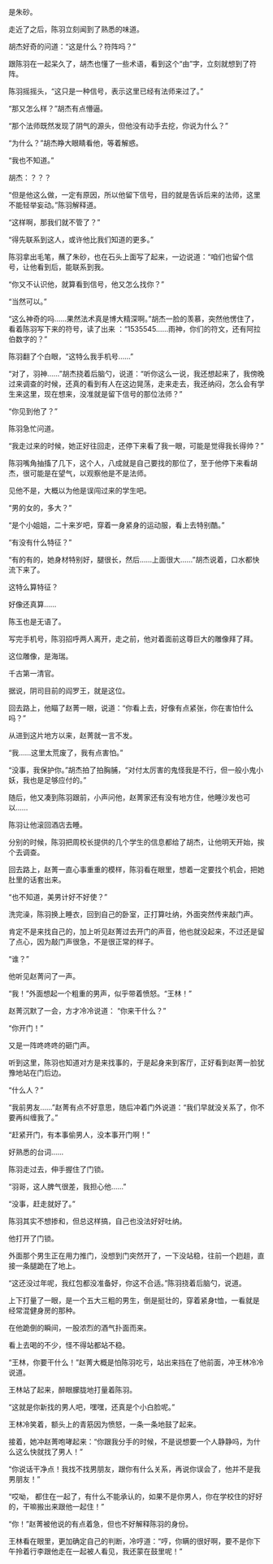 是朱砂。

走近了之后，陈羽立刻闻到了熟悉的味道。

胡杰好奇的问道：“这是什么？符阵吗？”

跟陈羽在一起呆久了，胡杰也懂了一些术语，看到这个“由”字，立刻就想到了符阵。

陈羽摇摇头，“这只是一种信号，表示这里已经有法师来过了。”

“那又怎么样？”胡杰有点懵逼。

“那个法师既然发现了阴气的源头，但他没有动手去挖，你说为什么？”

“为什么？”胡杰睁大眼睛看他，等着解惑。

“我也不知道。”

胡杰：？？？

“但是他这么做，一定有原因，所以他留下信号，目的就是告诉后来的法师，这里不能轻举妄动。”陈羽解释道。

“这样啊，那我们就不管了？”

“得先联系到这人，或许他比我们知道的更多。”

陈羽拿出毛笔，蘸了朱砂，也在石头上面写了起来，一边说道：“咱们也留个信号，让他看到后，能联系到我。

“你又不认识他，就算看到信号，他又怎么找你？”

“当然可以。”

“这么神奇的吗……果然法术真是博大精深啊。”胡杰一脸的羡慕，突然他愣住了，看着陈羽写下来的符号，读了出来 ：“1535545……雨神，你们的符文，还有阿拉伯数字的？”

陈羽翻了个白眼，“这特么我手机号……”

“对了，羽神……”胡杰挠着后脑勺，说道：“听你这么一说，我还想起来了，我傍晚过来调查的时候，还真的看到有人在这边晃荡，走来走去，我还纳闷，怎么会有学生来这里，现在想来，没准就是留下信号的那位法师？”

“你见到他了？”

陈羽急忙问道。

“我走过来的时候，她正好往回走，还停下来看了我一眼，可能是觉得我长得帅？”

陈羽嘴角抽搐了几下，这个人，八成就是自己要找的那位了，至于他停下来看胡杰，很可能是在望气，以观察他是不是法师。

见他不是，大概以为他是误闯过来的学生吧。

“男的女的，多大？”

“是个小姐姐，二十来岁吧，穿着一身紧身的运动服，看上去特别酷。”

“有没有什么特征？”

“有的有的，她身材特别好，腿很长，然后……上面很大……”胡杰说着，口水都快流下来了。

这特么算特征？

好像还真算……

陈玉也是无语了。

写完手机号，陈羽招呼两人离开，走之前，他对着面前这尊巨大的雕像拜了拜。

这位雕像，是海瑞。

千古第一清官。

据说，阴司目前的阎罗王，就是这位。

回去路上，他瞄了赵菁一眼，说道：“你看上去，好像有点紧张，你在害怕什么吗？”

从进到这片地方以来，赵菁就一言不发。

“我……这里太荒废了，我有点害怕。”

“没事，我保护你。”胡杰拍了拍胸脯，“对付太厉害的鬼怪我是不行，但一般小鬼小妖，我也是足够应付的。”

随后，他又凑到陈羽跟前，小声问他，赵菁家还有没有地方住，他睡沙发也可以……

陈羽让他滚回酒店去睡。

分别的时候，陈羽把周校长提供的几个学生的信息都给了胡杰，让他明天开始，挨个去调查。

回去路上，赵菁一直心事重重的模样，陈羽看在眼里，想着一定要找个机会，把她肚里的话套出来。

“也不知道，美男计好不好使？”

洗完澡，陈羽换上睡衣，回到自己的卧室，正打算吐纳，外面突然传来敲门声。

肯定不是来找自己的，加上听见赵菁过去开门的声音，他也就没起来，不过还是留了点心，因为敲门声很急，不是很正常的样子。

“谁？”

他听见赵菁问了一声。

“我！”外面想起一个粗重的男声，似乎带着愤怒。“王林！”

赵菁沉默了一会，方才冷冷说道： “你来干什么？”

“你开门！”

又是一阵咚咚咚的砸门声。

听到这里，陈羽也知道对方是来找事的，于是起身来到客厅，正好看到赵菁一脸犹豫地站在门后边。

“什么人？”

“我前男友……”赵菁有点不好意思，随后冲着门外说道：“我们早就没关系了，你不要再纠缠我了。”

“赶紧开门，有本事偷男人，没本事开门啊！”

好熟悉的台词……

陈羽走过去，伸手握住了门锁。

“羽哥，这人脾气很差，我担心他……”

“没事，赶走就好了。”

陈羽其实不想掺和，但总这样搞，自己也没法好好吐纳。

他打开了门锁。

外面那个男生正在用力推门，没想到门突然开了，一下没站稳，往前一个趔趄，直接一条腿跪在了地上。

“这还没过年呢，我红包都没准备好，你这不合适。”陈羽挠着后脑勺，说道。

上下打量了一眼，是一个五大三粗的男生，倒是挺壮的，穿着紧身t恤，一看就是经常混健身房的那种。

在他跪倒的瞬间，一股浓烈的酒气扑面而来。

看上去喝的不少，怪不得站都站不稳。

“王林，你要干什么！”赵菁大概是怕陈羽吃亏，站出来挡在了他前面，冲王林冷冷说道。

王林站了起来，醉眼朦胧地打量着陈羽。

“这就是你新找的男人吧，嘿嘿，还真是个小白脸呢。”

王林冷笑着，额头上的青筋因为愤怒，一条一条地鼓了起来。

接着，她冲赵菁咆哮起来：“你跟我分手的时候，不是说想要一个人静静吗，为什么这么快就找了男人！”

“你说话干净点！我找不找男朋友，跟你有什么关系，再说你误会了，他并不是我男朋友！”

“哎呦， 都住在一起了，有什么不能承认的，如果不是你男人，你在学校住的好好的，干嘛搬出来跟他一起住！”

“你！”赵菁被他说的有点着急，但也不好解释陈羽的身份。

王林看在眼里，更加确定自己的判断，冷哼道：“哼，你瞒的很好啊，要不是你下午拎着行李跟他走在一起被人看见，我还蒙在鼓里呢！”
